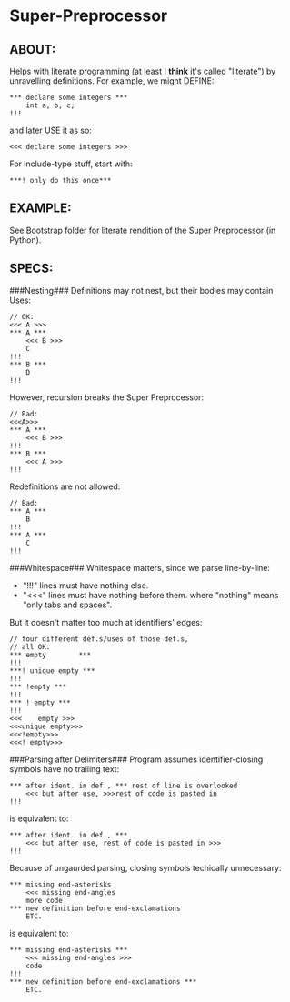 Super-Preprocessor
==================


ABOUT:
-----
Helps with literate programming (at least I __think__ it's called "literate")
by unravelling definitions. For example, we might DEFINE:

    *** declare some integers ***
        int a, b, c;
    !!!
    
and later USE it as so:

    <<< declare some integers >>>
    
For include-type stuff, start with:

    ***! only do this once***


EXAMPLE:
-------
See Bootstrap folder for literate rendition of the Super Preprocessor (in Python).


SPECS:
-----
###Nesting###
Definitions may not nest, but their bodies may contain Uses:

    // OK:
    <<< A >>>
    *** A ***
        <<< B >>>
        C
    !!!
    *** B ***
        D
    !!!
    
However, recursion breaks the Super Preprocessor:

    // Bad:
    <<<A>>>
    *** A ***
        <<< B >>>
    !!!
    *** B ***
        <<< A >>>
    !!!

Redefinitions are not allowed:

    // Bad:
    *** A ***
        B
    !!!
    *** A ***
        C
    !!!

###Whitespace###
Whitespace matters, since we parse line-by-line:
* "!!!" lines must have nothing else.
* "<<<" lines must have nothing before them.
where "nothing" means "only tabs and spaces".

But it doesn't matter too much at identifiers' edges:

    // four different def.s/uses of those def.s,
    // all OK:
    *** empty        ***
    !!!
    ***! unique empty ***
    !!!
    *** !empty ***
    !!!
    *** ! empty ***
    !!!
    <<<    empty >>>
    <<<unique empty>>>
    <<<!empty>>>
    <<<! empty>>>

###Parsing after Delimiters###
Program assumes identifier-closing symbols have no trailing text:

    *** after ident. in def., *** rest of line is overlooked
        <<< but after use, >>>rest of code is pasted in
    !!!

is equivalent to:

    *** after ident. in def., ***
        <<< but after use, rest of code is pasted in >>>
    !!!

Because of ungaurded parsing, closing symbols techically unnecessary:

    *** missing end-asterisks
        <<< missing end-angles
        more code
    *** new definition before end-exclamations
        ETC.

is equivalent to:

    *** missing end-asterisks ***
        <<< missing end-angles >>>
        code
    !!!
    *** new definition before end-exclamations ***
        ETC.
